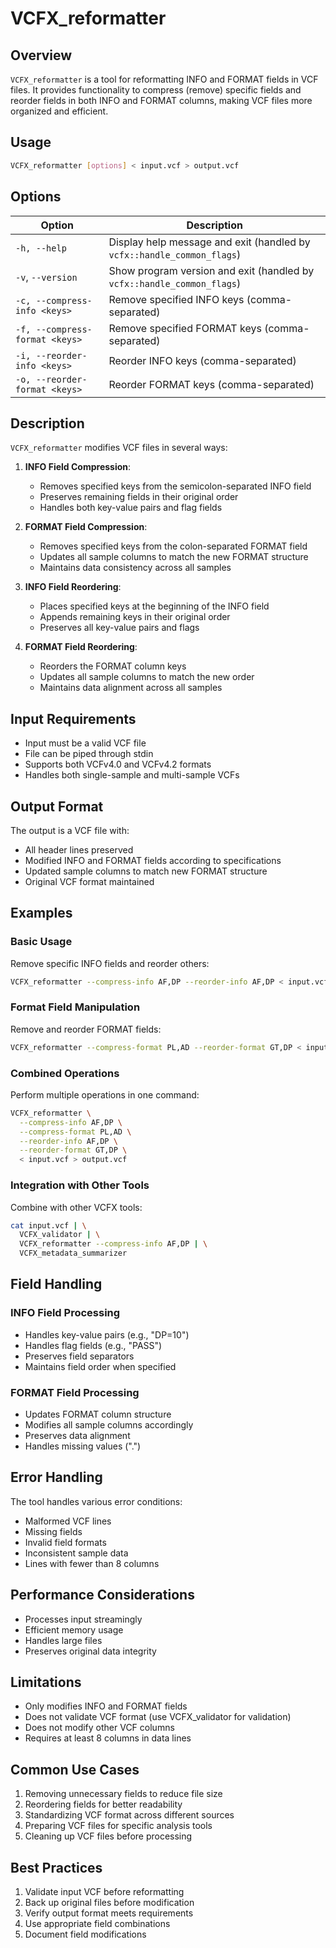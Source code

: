 # VCFX_reformatter

## Overview

`VCFX_reformatter` is a tool for reformatting INFO and FORMAT fields in VCF files. It provides functionality to compress (remove) specific fields and reorder fields in both INFO and FORMAT columns, making VCF files more organized and efficient.

## Usage

```bash
VCFX_reformatter [options] < input.vcf > output.vcf
```

## Options

| Option | Description |
|--------|-------------|
| `-h, --help` | Display help message and exit (handled by `vcfx::handle_common_flags`) |
| `-v`, `--version` | Show program version and exit (handled by `vcfx::handle_common_flags`) |
| `-c, --compress-info <keys>` | Remove specified INFO keys (comma-separated) |
| `-f, --compress-format <keys>` | Remove specified FORMAT keys (comma-separated) |
| `-i, --reorder-info <keys>` | Reorder INFO keys (comma-separated) |
| `-o, --reorder-format <keys>` | Reorder FORMAT keys (comma-separated) |

## Description

`VCFX_reformatter` modifies VCF files in several ways:

1. **INFO Field Compression**:
   - Removes specified keys from the semicolon-separated INFO field
   - Preserves remaining fields in their original order
   - Handles both key-value pairs and flag fields

2. **FORMAT Field Compression**:
   - Removes specified keys from the colon-separated FORMAT field
   - Updates all sample columns to match the new FORMAT structure
   - Maintains data consistency across all samples

3. **INFO Field Reordering**:
   - Places specified keys at the beginning of the INFO field
   - Appends remaining keys in their original order
   - Preserves all key-value pairs and flags

4. **FORMAT Field Reordering**:
   - Reorders the FORMAT column keys
   - Updates all sample columns to match the new order
   - Maintains data alignment across all samples

## Input Requirements

- Input must be a valid VCF file
- File can be piped through stdin
- Supports both VCFv4.0 and VCFv4.2 formats
- Handles both single-sample and multi-sample VCFs

## Output Format

The output is a VCF file with:
- All header lines preserved
- Modified INFO and FORMAT fields according to specifications
- Updated sample columns to match new FORMAT structure
- Original VCF format maintained

## Examples

### Basic Usage

Remove specific INFO fields and reorder others:

```bash
VCFX_reformatter --compress-info AF,DP --reorder-info AF,DP < input.vcf > output.vcf
```

### Format Field Manipulation

Remove and reorder FORMAT fields:

```bash
VCFX_reformatter --compress-format PL,AD --reorder-format GT,DP < input.vcf > output.vcf
```

### Combined Operations

Perform multiple operations in one command:

```bash
VCFX_reformatter \
  --compress-info AF,DP \
  --compress-format PL,AD \
  --reorder-info AF,DP \
  --reorder-format GT,DP \
  < input.vcf > output.vcf
```

### Integration with Other Tools

Combine with other VCFX tools:

```bash
cat input.vcf | \
  VCFX_validator | \
  VCFX_reformatter --compress-info AF,DP | \
  VCFX_metadata_summarizer
```

## Field Handling

### INFO Field Processing
- Handles key-value pairs (e.g., "DP=10")
- Handles flag fields (e.g., "PASS")
- Preserves field separators
- Maintains field order when specified

### FORMAT Field Processing
- Updates FORMAT column structure
- Modifies all sample columns accordingly
- Preserves data alignment
- Handles missing values (".")

## Error Handling

The tool handles various error conditions:
- Malformed VCF lines
- Missing fields
- Invalid field formats
- Inconsistent sample data
- Lines with fewer than 8 columns

## Performance Considerations

- Processes input streamingly
- Efficient memory usage
- Handles large files
- Preserves original data integrity

## Limitations

- Only modifies INFO and FORMAT fields
- Does not validate VCF format (use VCFX_validator for validation)
- Does not modify other VCF columns
- Requires at least 8 columns in data lines

## Common Use Cases

1. Removing unnecessary fields to reduce file size
2. Reordering fields for better readability
3. Standardizing VCF format across different sources
4. Preparing VCF files for specific analysis tools
5. Cleaning up VCF files before processing

## Best Practices

1. Validate input VCF before reformatting
2. Back up original files before modification
3. Verify output format meets requirements
4. Use appropriate field combinations
5. Document field modifications 